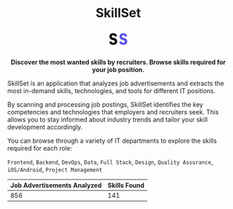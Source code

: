 <h1 align="center">SkillSet</h1>

<div align="center">
    <img src="./public/assets/icons/favicon.svg" width="10%" />
</div>

<p align="center"><b>Discover the most wanted skills by recruiters. Browse skills required for your job position.</b></p>

SkillSet is an application that analyzes job advertisements and extracts the most in-demand skills, technologies, and tools for different IT positions.

By scanning and processing job postings, SkillSet identifies the key competencies and technologies that employers and recruiters seek. This allows you to stay informed about industry trends and tailor your skill development accordingly.

You can browse through a variety of IT departments to explore the skills required for each role:

`Frontend`, `Backend`, `DevOps`, `Data`, `Full Stack`, `Design`, `Quality Assurance`, `iOS/Android`, `Project Management`

<div align="center">

| **Job Advertisements Analyzed** | **Skills Found** |
|---------------------------------|------------------|
| 856                             | 141              |

</div>
